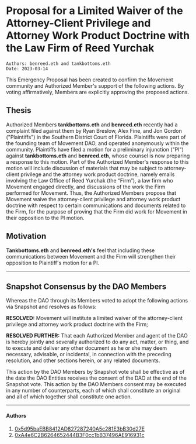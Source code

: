 # Proposal for a Limited Waiver of the Attorney-Client Privilege and Attorney Work Product Doctrine with the Law Firm of Reed Yurchak

```
Authors: benreed.eth and tankbottoms.eth
Date: 2023-03-14
```

This Emergency Proposal has been created to confirm the Movement community and Authorized Member's support of the following actions. By voting affirmatively, Members are explicitly approving the proposed actions.

## Thesis

Authorized Members **tankbottoms.eth** and **benreed.eth** recently had a complaint filed against them by Ryan Breslow, Alex Fine, and Jon Gordon ("Plaintiffs") in the Southern District Court of Florida. Plaintiffs were part of the founding team of Movement DAO, and operated anonymously within the community. Plaintiffs have filed a motion for a preliminary injunction ("PI") against **tankbottoms.eth** and **benreed.eth**, whose counsel is now preparing a response to this motion. Part of the Authorized Member's response to this motion will include discussion of materials that may be subject to attorney-client privilege and the attorney work product doctrine, namely emails involving the Law Office of Reed Yurchak (the “Firm”), a law firm who Movement engaged directly, and discussions of the work the Firm performed for Movement. Thus, the Authorized Members propose that Movement waive the attorney-client privilege and attorney work product doctrine with respect to certain communications and documents related to the Firm, for the purpose of proving that the Firm did work for Movement in their opposition to the PI motion.

## Motivation

**Tankbottoms.eth** and **benreed.eth's** feel that including these communications between Movement and the Firm will strengthen their opposition to Plaintiff's motion for a PI.

---

## Snapshot Consensus by the DAO Members

Whereas the DAO through its Members voted to adopt the following actions via Snapshot and resolves as follows:

**RESOLVED:** Movement will institute a limited waiver of the attorney-client privilege and attorney work product doctrine with the Firm;

**RESOLVED FURTHER:** That each Authorized Member and agent of the DAO is hereby jointly and severally authorized to do any act, matter, or thing, and to execute and deliver any other document as he or she may deem necessary, advisable, or incidental, in connection with the preceding resolution, and other sections herein, or any related documents.

This action by the DAO Members by Snapshot vote shall be effective as of the date the DAO Entities receives the consent of the DAO at the end of the Snapshot vote. This action by the DAO Members consent may be executed in any number of counterparts, each of which shall constitute an original and all of which together shall constitute one action.

---

#### Authors

1. [0x5d95baEBB8412AD827287240A5c281E3bB30d27E](https://etherscan.io/address/0x5d95baEBB8412AD827287240A5c281E3bB30d27E)
2. [0xA4e6C2B6264652444B3F0cc1bB37496AE916931c](https://etherscan.io/address/0xA4e6C2B6264652444B3F0cc1bB37496AE916931c)
